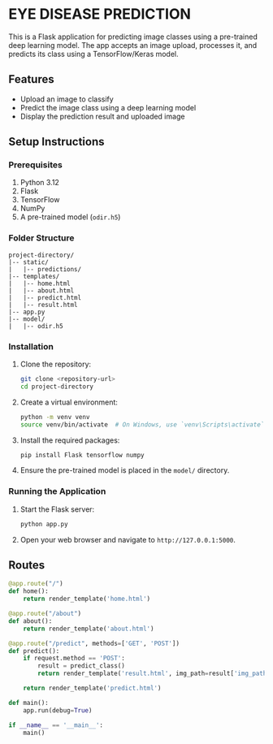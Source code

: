 # EYE DISEASE PREDICTION

This is a Flask application for predicting image classes using a pre-trained deep learning model. The app accepts an image upload, processes it, and predicts its class using a TensorFlow/Keras model.

## Features

- Upload an image to classify
- Predict the image class using a deep learning model
- Display the prediction result and uploaded image

## Setup Instructions

### Prerequisites

1. Python 3.12
2. Flask
3. TensorFlow
4. NumPy
5. A pre-trained model (`odir.h5`)

### Folder Structure

```
project-directory/
|-- static/
|   |-- predictions/
|-- templates/
|   |-- home.html
|   |-- about.html
|   |-- predict.html
|   |-- result.html
|-- app.py
|-- model/
|   |-- odir.h5
```

### Installation

1. Clone the repository:
   ```bash
   git clone <repository-url>
   cd project-directory
   ```
2. Create a virtual environment:
   ```bash
   python -m venv venv
   source venv/bin/activate  # On Windows, use `venv\Scripts\activate`
   ```
3. Install the required packages:
   ```bash
   pip install Flask tensorflow numpy
   ```
4. Ensure the pre-trained model is placed in the `model/` directory.

### Running the Application

1. Start the Flask server:
   ```bash
   python app.py
   ```
2. Open your web browser and navigate to `http://127.0.0.1:5000`.

## Routes

```python
@app.route("/")
def home():
    return render_template('home.html')

@app.route("/about")
def about():
    return render_template('about.html')

@app.route("/predict", methods=['GET', 'POST'])
def predict():
    if request.method == 'POST':
        result = predict_class()
        return render_template('result.html', img_path=result['img_path'], result=result['pred_class'])

    return render_template('predict.html')

def main():
    app.run(debug=True)

if __name__ == '__main__':
    main()
```
